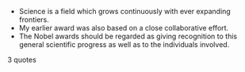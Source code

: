 - Science is a field which grows continuously with ever expanding frontiers.
 - My earlier award was also based on a close collaborative effort.
 - The Nobel awards should be regarded as giving recognition to this general scientific progress as well as to the individuals involved.

3 quotes